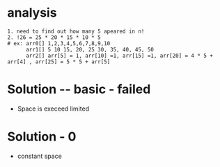 # analysis
```
1. need to find out how many 5 apeared in n!
2. !26 = 25 * 20 * 15 * 10 * 5 
# ex: arr0[] 1,2,3,4,5,6,7,8,9,10
      arr1[] 5 10 15, 20, 25 30, 35, 40, 45, 50
      arr2[] arr[5] = 1, arr[10] =1, arr[15] =1, arr[20] = 4 * 5 + arr[4] , arr[25] = 5 * 5 + arr[5]

```


# Solution -- basic - failed

* Space is execeed limited

# Solution - 0

* constant space
 
